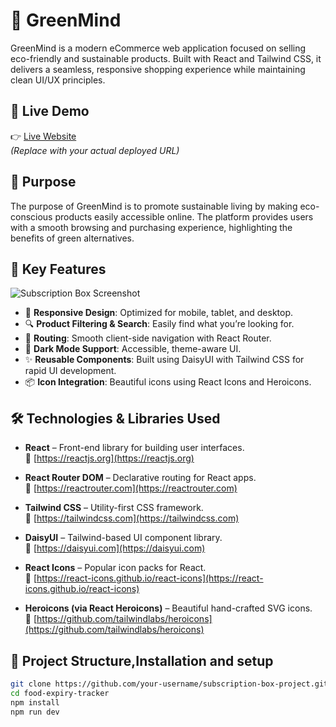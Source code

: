 # 🌿 GreenMind

GreenMind is a modern eCommerce web application focused on selling eco-friendly and sustainable products. Built with React and Tailwind CSS, it delivers a seamless, responsive shopping experience while maintaining clean UI/UX principles.

## 🔗 Live Demo

👉 [Live Website](https://your-deployment-url.com)  
*(Replace with your actual deployed URL)*

## 🎯 Purpose

The purpose of GreenMind is to promote sustainable living by making eco-conscious products easily accessible online. The platform provides users with a smooth browsing and purchasing experience, highlighting the benefits of green alternatives.

## 🚀 Key Features
![Subscription Box Screenshot](https://sell.cratejoy.com/wp-content/uploads/2018/03/Screen-Shot-2018-03-15-at-8.40.05-AM-1024x865.png)

- 🛒 **Responsive Design**: Optimized for mobile, tablet, and desktop.
- 🔍 **Product Filtering & Search**: Easily find what you’re looking for.
- 🧭 **Routing**: Smooth client-side navigation with React Router.
- 🌙 **Dark Mode Support**: Accessible, theme-aware UI.
- ✨ **Reusable Components**: Built using DaisyUI with Tailwind CSS for rapid UI development.
- 📦 **Icon Integration**: Beautiful icons using React Icons and Heroicons.

## 🛠️ Technologies & Libraries Used

- **React** – Front-end library for building user interfaces.  
  🔗 [https://reactjs.org](https://reactjs.org)

- **React Router DOM** – Declarative routing for React apps.  
  🔗 [https://reactrouter.com](https://reactrouter.com)

- **Tailwind CSS** – Utility-first CSS framework.  
  🔗 [https://tailwindcss.com](https://tailwindcss.com)

- **DaisyUI** – Tailwind-based UI component library.  
  🔗 [https://daisyui.com](https://daisyui.com)

- **React Icons** – Popular icon packs for React.  
  🔗 [https://react-icons.github.io/react-icons](https://react-icons.github.io/react-icons)

- **Heroicons (via React Heroicons)** – Beautiful hand-crafted SVG icons.  
  🔗 [https://github.com/tailwindlabs/heroicons](https://github.com/tailwindlabs/heroicons)

## 📁 Project Structure,Installation and setup
```bash
git clone https://github.com/your-username/subscription-box-project.git
cd food-expiry-tracker
npm install
npm run dev


